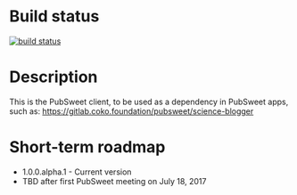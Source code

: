 # Build status

[![build status](https://gitlab.coko.foundation/pubsweet/pubsweet-client/badges/master/build.svg)](https://gitlab.coko.foundation/pubsweet/pubsweet-client/builds)

# Description

This is the PubSweet client, to be used as a dependency in PubSweet apps, such as: https://gitlab.coko.foundation/pubsweet/science-blogger

# Short-term roadmap

- 1.0.0.alpha.1 - Current version
- TBD after first PubSweet meeting on July 18, 2017
